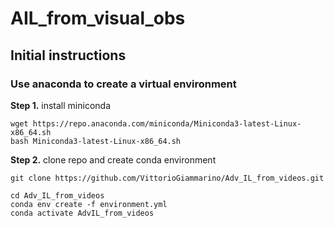 # AIL_from_visual_obs

## Initial instructions

### Use anaconda to create a virtual environment

**Step 1.** install miniconda

```shell
wget https://repo.anaconda.com/miniconda/Miniconda3-latest-Linux-x86_64.sh
bash Miniconda3-latest-Linux-x86_64.sh
```

**Step 2.** clone repo and create conda environment

```shell
git clone https://github.com/VittorioGiammarino/Adv_IL_from_videos.git
```

```shell
cd Adv_IL_from_videos
conda env create -f environment.yml
conda activate AdvIL_from_videos
```
